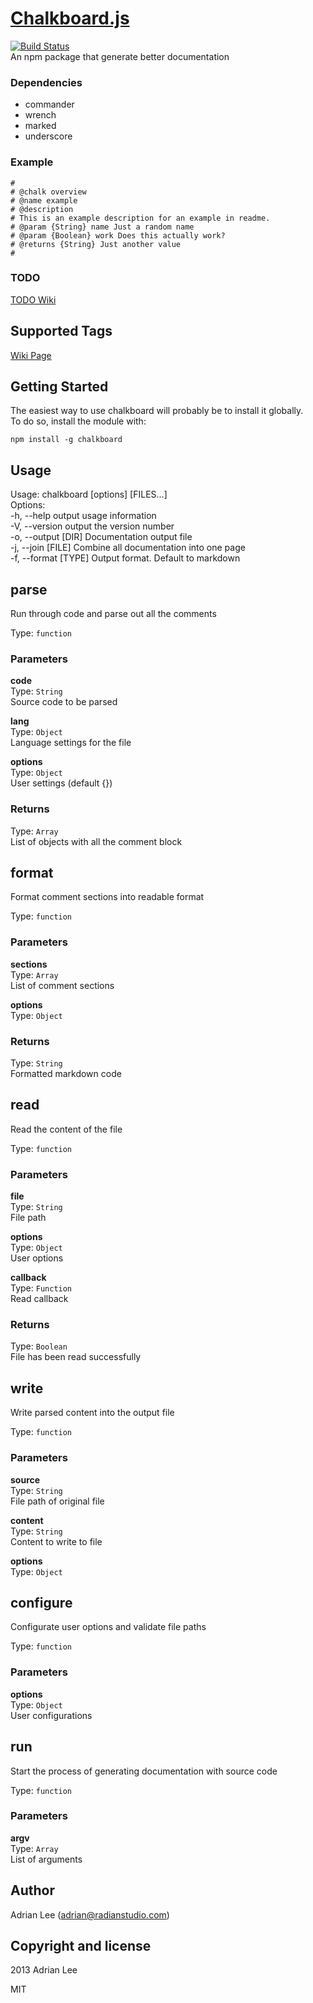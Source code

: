 
[Chalkboard.js](https://github.com/adrianlee44/chalkboard)
===
[![Build Status](https://travis-ci.org/adrianlee44/chalkboard.png?branch=master)](https://travis-ci.org/adrianlee44/chalkboard)  
An npm package that generate better documentation  
  
### Dependencies
- commander  
- wrench  
- marked  
- underscore  

### Example
```  
#  
# @chalk overview  
# @name example  
# @description  
# This is an example description for an example in readme.  
# @param {String} name Just a random name  
# @param {Boolean} work Does this actually work?  
# @returns {String} Just another value  
#  
```  

### TODO
[TODO Wiki](https://github.com/adrianlee44/chalkboard/wiki/TODO)  


Supported Tags
---

[Wiki Page](https://github.com/adrianlee44/chalkboard/wiki/Supported-Tags)  
  

Getting Started
---

The easiest way to use chalkboard will probably be to install it globally.  
To do so, install the module with:  
```  
npm install -g chalkboard  
```  
  

Usage
---

Usage: chalkboard [options] [FILES...]  
Options:  
-h, --help           output usage information  
-V, --version        output the version number  
-o, --output [DIR]   Documentation output file  
-j, --join [FILE]    Combine all documentation into one page  
-f, --format [TYPE]  Output format. Default to markdown  
  

parse
---

Run through code and parse out all the comments  
  
Type: `function`  

### Parameters
**code**  
Type: `String`  
Source code to be parsed  
  
**lang**  
Type: `Object`  
Language settings for the file  
  
**options**  
Type: `Object`  
User settings (default {})  
  

### Returns
Type: `Array`  
List of objects with all the comment block  
  


format
---

Format comment sections into readable format  
  
Type: `function`  

### Parameters
**sections**  
Type: `Array`  
List of comment sections  
  
**options**  
Type: `Object`  

### Returns
Type: `String`  
Formatted markdown code  
  


read
---

Read the content of the file  
  
Type: `function`  

### Parameters
**file**  
Type: `String`  
File path  
  
**options**  
Type: `Object`  
User options  
  
**callback**  
Type: `Function`  
Read callback  
  

### Returns
Type: `Boolean`  
File has been read successfully  
  


write
---

Write parsed content into the output file  
  
Type: `function`  

### Parameters
**source**  
Type: `String`  
File path of original file  
  
**content**  
Type: `String`  
Content to write to file  
  
**options**  
Type: `Object`  


configure
---

Configurate user options and validate file paths  
  
Type: `function`  

### Parameters
**options**  
Type: `Object`  
User configurations  
  


run
---

Start the process of generating documentation with source code  
  
Type: `function`  

### Parameters
**argv**  
Type: `Array`  
List of arguments  
  

## Author
Adrian Lee (adrian@radianstudio.com)
## Copyright and license
2013 Adrian Lee

MIT
